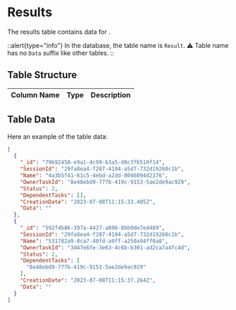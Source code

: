 # Results

The results table contains data for <!-- TODO: write description -->.

::alert{type="info"}
In the database, the table name is `Result`. :warning: Table name has no `Data` suffix like other tables.
::

## Table Structure

| Column Name | Type | Description |
| ----------- | ---- | ----------- |

## Table Data

Here an example of the table data:

```json
[
  {
    "_id": "79b92458-e9a1-4c99-b3a5-d8c3fb510f14",
    "SessionId": "29fa8ea4-f287-4104-a5d7-732d19260c1b",
    "Name": "4a3b5f41-61c5-4ebd-a2dd-8046094d2376",
    "OwnerTaskId": "8e48ebd9-777b-419c-9153-5ae2de9ac929",
    "Status": 2,
    "DependentTasks": [],
    "CreationDate": "2023-07-08T11:15:33.405Z",
    "Data": ""
  },
  {
    "_id": "592f4b86-397a-4427-a896-8bb9de7ed489",
    "SessionId": "29fa8ea4-f287-4104-a5d7-732d19260c1b",
    "Name": "531782a9-0ca7-40fd-a9ff-a250a94ff0a8",
    "OwnerTaskId": "3d47e6fe-3e63-4c6b-b301-ad2ca7a4fc4d",
    "Status": 2,
    "DependentTasks": [
      "8e48ebd9-777b-419c-9153-5ae2de9ac929"
    ],
    "CreationDate": "2023-07-08T11:15:37.264Z",
    "Data": ""
  }
]
```
